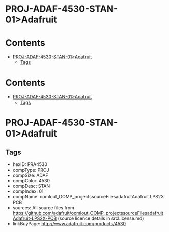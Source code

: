 
PROJ-ADAF-4530-STAN-01>Adafruit
===============================

Contents
========

* [PROJ-ADAF-4530-STAN-01>Adafruit](#proj-adaf-4530-stan-01adafruit)
	* [Tags](#tags)

Contents
========

* [PROJ-ADAF-4530-STAN-01>Adafruit](#proj-adaf-4530-stan-01adafruit)
	* [Tags](#tags)

# PROJ-ADAF-4530-STAN-01>Adafruit

## Tags

- hexID: PRA4530
- oompType: PROJ
- oompSize: ADAF
- oompColor: 4530
- oompDesc: STAN
- oompIndex: 01
- oompName: oomlout_OOMP_projectssourceFilesadafruitAdafruit LPS2X PCB
- sources: All source files from https://github.com/adafruit/oomlout_OOMP_projectssourceFilesadafruitAdafruit-LPS2X-PCB (source licence details in srcLicense.md)
- linkBuyPage: http://www.adafruit.com/products/4530
